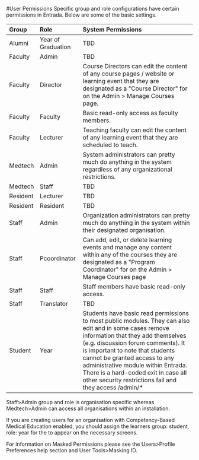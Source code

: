 #User Permissions
Specific group and role configurations have certain permissions in Entrada.  Below are some of the basic settings.


| Group     | Role     | System Permissions     |
| :------------- | :------------- | :------------- |
| Alumni      | Year of Graduation       | TBD     |
| Faculty      | Admin       | TBD     |
| Faculty      | Director       | Course Directors can edit the content of any course pages / website or learning event that they are designated as a "Course Director" for on the Admin > Manage Courses page. |
| Faculty      | Faculty       | Basic read-only access as faculty members.|
| Faculty      | Lecturer      | Teaching faculty can edit the content of any learning event that they are scheduled to teach. |
| Medtech      | Admin       | System administrators can pretty much do anything in the system regardless of any organizational restrictions. |
| Medtech      | Staff      | TBD     |
| Resident      | Lecturer       | TBD     |
| Resident      | Resident       | TBD     |
| Staff      | Admin       | Organization administrators can pretty much do anything in the system within their designated organisation.  |
| Staff      | Pcoordinator       | Can add, edit, or delete learning events and manage any content within any of the courses they are designated as a "Program Coordinator" for on the Admin > Manage Courses page   |
| Staff      | Staff       | Staff members have basic read-only access.      |
| Staff      | Translator       | TBD     |
| Student      | Year       | Students have basic read permissions to most public modules. They can also edit and in some cases remove information that they add themselves (e.g. discussion forum comments). It is important to note that students cannot be granted access to any administrative module within Entrada. There is a hard-coded exit in case all other security restrictions fail and they access /admin/* |

Staff>Admin group and role is organisation specific whereas Medtech>Admin can access all organisations within an installation.

If you are creating users for an organisation with Competency-Based Medical Education enabled, you should assign the learners group: student, role: year for the to appear on the necessary screens.

For information on Masked Permissions please see the Users>Profile Preferences help section and User Tools>Masking ID.
